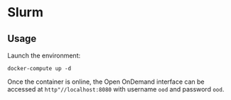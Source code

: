 # Slurm

## Usage

Launch the environment:

    docker-compute up -d


Once the container is online, the Open OnDemand interface can be accessed at `http"//localhost:8080` with username `ood` and password `ood`.
